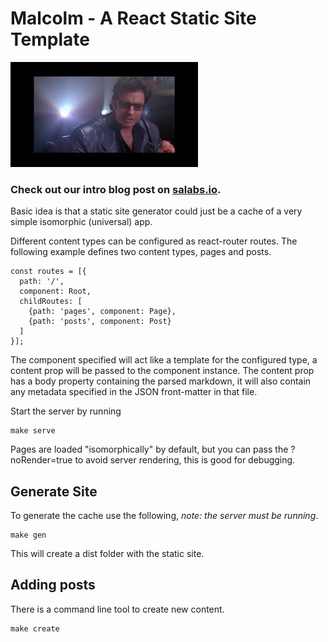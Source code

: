 # Malcolm - A React Static Site Template

![Ian Malcolm](images.jpeg)

### Check out our intro blog post on [salabs.io](http://salabs.io/posts/welcome-to-the-new-sa-labs.html).

Basic idea is that a static site generator could just be a cache of a very simple isomorphic (universal) app.

Different content types can be configured as react-router routes.  The following example defines two content types, pages and posts.


```
const routes = [{ 
  path: '/',
  component: Root,
  childRoutes: [
    {path: 'pages', component: Page},
    {path: 'posts', component: Post}
  ]
}];
```

The component specified will act like a template for the configured type, a content prop will be passed to the component instance.  The content prop has a body property containing the parsed markdown, it will also contain any metadata specified in the JSON front-matter in that file.

Start the server by running 

```
make serve
```

Pages are loaded "isomorphically" by default, but you can pass the ?noRender=true to avoid server rendering, this is good for debugging.

## Generate Site

To generate the cache use the following, *note: the server must be running*.

```
make gen
```

This will create a dist folder with the static site.

## Adding posts

There is a command line tool to create new content.  

```
make create
```
